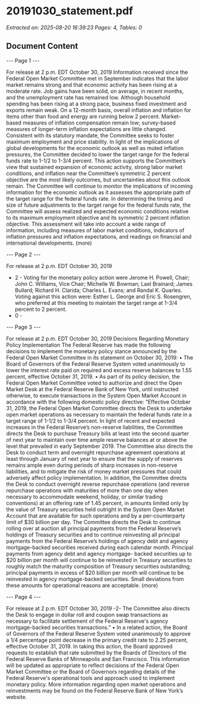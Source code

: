 # 20191030_statement.pdf

*Extracted on: 2025-08-20 16:39:23*
*Pages: 4, Tables: 0*

## Document Content

--- Page 1 ---

For release at 2 p.m. EDT October 30, 2019
Information received since the Federal Open Market Committee met in September
indicates that the labor market remains strong and that economic activity has been rising at a
moderate rate. Job gains have been solid, on average, in recent months, and the unemployment
rate has remained low. Although household spending has been rising at a strong pace, business
fixed investment and exports remain weak. On a 12-month basis, overall inflation and inflation
for items other than food and energy are running below 2 percent. Market-based measures of
inflation compensation remain low; survey-based measures of longer-term inflation expectations
are little changed.
Consistent with its statutory mandate, the Committee seeks to foster maximum
employment and price stability. In light of the implications of global developments for the
economic outlook as well as muted inflation pressures, the Committee decided to lower the
target range for the federal funds rate to 1-1/2 to 1-3/4 percent. This action supports the
Committee’s view that sustained expansion of economic activity, strong labor market conditions,
and inflation near the Committee’s symmetric 2 percent objective are the most likely outcomes,
but uncertainties about this outlook remain. The Committee will continue to monitor the
implications of incoming information for the economic outlook as it assesses the appropriate
path of the target range for the federal funds rate.
In determining the timing and size of future adjustments to the target range for the federal
funds rate, the Committee will assess realized and expected economic conditions relative to its
maximum employment objective and its symmetric 2 percent inflation objective. This
assessment will take into account a wide range of information, including measures of labor
market conditions, indicators of inflation pressures and inflation expectations, and readings on
financial and international developments.
(more)

--- Page 2 ---

For release at 2 p.m. EDT October 30, 2019
- 2 -
Voting for the monetary policy action were Jerome H. Powell, Chair; John C. Williams,
Vice Chair; Michelle W. Bowman; Lael Brainard; James Bullard; Richard H. Clarida; Charles L.
Evans; and Randal K. Quarles. Voting against this action were: Esther L. George and Eric S.
Rosengren, who preferred at this meeting to maintain the target range at 1-3/4 percent to
2 percent.
- 0 -

--- Page 3 ---

For release at 2 p.m. EDT October 30, 2019
Decisions Regarding Monetary Policy Implementation
The Federal Reserve has made the following decisions to implement the monetary policy stance
announced by the Federal Open Market Committee in its statement on October 30, 2019:
• The Board of Governors of the Federal Reserve System voted unanimously to lower
the interest rate paid on required and excess reserve balances to 1.55 percent,
effective October 31, 2019.
• As part of its policy decision, the Federal Open Market Committee voted to authorize
and direct the Open Market Desk at the Federal Reserve Bank of New York, until
instructed otherwise, to execute transactions in the System Open Market Account in
accordance with the following domestic policy directive:
“Effective October 31, 2019, the Federal Open Market Committee directs the
Desk to undertake open market operations as necessary to maintain the federal
funds rate in a target range of 1-1/2 to 1-3/4 percent. In light of recent and
expected increases in the Federal Reserve’s non-reserve liabilities, the Committee
directs the Desk to purchase Treasury bills at least into the second quarter of next
year to maintain over time ample reserve balances at or above the level that
prevailed in early September 2019. The Committee also directs the Desk to
conduct term and overnight repurchase agreement operations at least through
January of next year to ensure that the supply of reserves remains ample even
during periods of sharp increases in non-reserve liabilities, and to mitigate the risk
of money market pressures that could adversely affect policy implementation. In
addition, the Committee directs the Desk to conduct overnight reverse repurchase
operations (and reverse repurchase operations with maturities of more than one
day when necessary to accommodate weekend, holiday, or similar trading
conventions) at an offering rate of 1.45 percent, in amounts limited only by the
value of Treasury securities held outright in the System Open Market Account
that are available for such operations and by a per-counterparty limit of
$30 billion per day.
The Committee directs the Desk to continue rolling over at auction all principal
payments from the Federal Reserve’s holdings of Treasury securities and to
continue reinvesting all principal payments from the Federal Reserve’s holdings
of agency debt and agency mortgage-backed securities received during each
calendar month. Principal payments from agency debt and agency mortgage-
backed securities up to $20 billion per month will continue to be reinvested in
Treasury securities to roughly match the maturity composition of Treasury
securities outstanding; principal payments in excess of $20 billion per month will
continue to be reinvested in agency mortgage-backed securities. Small deviations
from these amounts for operational reasons are acceptable.
(more)

--- Page 4 ---

For release at 2 p.m. EDT October 30, 2019
-2-
The Committee also directs the Desk to engage in dollar roll and coupon swap
transactions as necessary to facilitate settlement of the Federal Reserve's agency
mortgage-backed securities transactions.”
• In a related action, the Board of Governors of the Federal Reserve System voted
unanimously to approve a 1/4 percentage point decrease in the primary credit rate to
2.25 percent, effective October 31, 2019. In taking this action, the Board approved
requests to establish that rate submitted by the Boards of Directors of the Federal
Reserve Banks of Minneapolis and San Francisco.
This information will be updated as appropriate to reflect decisions of the Federal Open Market
Committee or the Board of Governors regarding details of the Federal Reserve's operational tools
and approach used to implement monetary policy.
More information regarding open market operations and reinvestments may be found on the
Federal Reserve Bank of New York’s website.